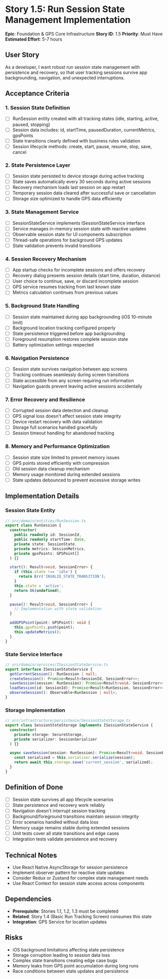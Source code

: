 # Story 1.5: Run Session State Management Implementation

**Epic**: Foundation & GPS Core Infrastructure
**Story ID**: 1.5
**Priority**: Must Have
**Estimated Effort**: 5-7 hours

## User Story

As a developer,
I want robust run session state management with persistence and recovery,
so that user tracking sessions survive app backgrounding, navigation, and unexpected interruptions.

## Acceptance Criteria

### 1. Session State Definition
- [ ] RunSession entity created with all tracking states (idle, starting, active, paused, stopping)
- [ ] Session data includes: id, startTime, pausedDuration, currentMetrics, gpsPoints
- [ ] State transitions clearly defined with business rules validation
- [ ] Session lifecycle methods: create, start, pause, resume, stop, save, cancel

### 2. State Persistence Layer
- [ ] Session state persisted to device storage during active tracking
- [ ] State saves automatically every 30 seconds during active sessions
- [ ] Recovery mechanism loads last session on app restart
- [ ] Temporary session data cleared after successful save or cancellation
- [ ] Storage size optimized to handle GPS data efficiently

### 3. State Management Service
- [ ] SessionStateService implements ISessionStateService interface
- [ ] Service manages in-memory session state with reactive updates
- [ ] Observable session state for UI components subscription
- [ ] Thread-safe operations for background GPS updates
- [ ] State validation prevents invalid transitions

### 4. Session Recovery Mechanism
- [ ] App startup checks for incomplete sessions and offers recovery
- [ ] Recovery dialog presents session details (start time, duration, distance)
- [ ] User choice to continue, save, or discard incomplete session
- [ ] GPS service resumes tracking from last known state
- [ ] Metrics calculation continues from previous values

### 5. Background State Handling
- [ ] Session state maintained during app backgrounding (iOS 10-minute limit)
- [ ] Background location tracking configured properly
- [ ] State persistence triggered before app backgrounding
- [ ] Foreground resumption restores complete session state
- [ ] Battery optimization settings respected

### 6. Navigation Persistence
- [ ] Session state survives navigation between app screens
- [ ] Tracking continues seamlessly during screen transitions
- [ ] State accessible from any screen requiring run information
- [ ] Navigation guards prevent leaving active sessions accidentally

### 7. Error Recovery and Resilience
- [ ] Corrupted session data detection and cleanup
- [ ] GPS signal loss doesn't affect session state integrity
- [ ] Device restart recovery with data validation
- [ ] Storage full scenarios handled gracefully
- [ ] Session timeout handling for abandoned tracking

### 8. Memory and Performance Optimization
- [ ] Session state size limited to prevent memory issues
- [ ] GPS points stored efficiently with compression
- [ ] Old session data cleanup mechanism
- [ ] Memory usage monitored during extended sessions
- [ ] State updates debounced to prevent excessive storage writes

## Implementation Details

### Session State Entity
```typescript
// src/domain/entities/RunSession.ts
export class RunSession {
  constructor(
    public readonly id: SessionId,
    public readonly startTime: Date,
    private state: SessionState,
    private metrics: SessionMetrics,
    private gpsPoints: GPSPoint[]
  ) {}

  start(): Result<void, SessionError> {
    if (this.state !== 'idle') {
      return Err('INVALID_STATE_TRANSITION');
    }
    this.state = 'active';
    return Ok(undefined);
  }

  pause(): Result<void, SessionError> {
    // Implementation with state validation
  }

  addGPSPoint(point: GPSPoint): void {
    this.gpsPoints.push(point);
    this.updateMetrics();
  }
}
```

### State Service Interface
```typescript
// src/domain/services/ISessionStateService.ts
export interface ISessionStateService {
  getCurrentSession(): RunSession | null;
  createSession(): Promise<Result<SessionId, SessionError>>;
  saveSession(session: RunSession): Promise<Result<void, SessionError>>;
  loadSession(id: SessionId): Promise<Result<RunSession, SessionError>>;
  observeSession(): Observable<RunSession | null>;
}
```

### Storage Implementation
```typescript
// src/infrastructure/persistence/SessionStateStorage.ts
export class SessionStateStorage implements ISessionStateService {
  constructor(
    private storage: SecureStorage,
    private serializer: SessionSerializer
  ) {}

  async saveSession(session: RunSession): Promise<Result<void, SessionError>> {
    const serialized = this.serializer.serialize(session);
    return await this.storage.save('current_session', serialized);
  }
}
```

## Definition of Done

- [ ] Session state survives all app lifecycle scenarios
- [ ] State persistence and recovery work reliably
- [ ] Navigation doesn't interrupt session tracking
- [ ] Background/foreground transitions maintain session integrity
- [ ] Error scenarios handled without data loss
- [ ] Memory usage remains stable during extended sessions
- [ ] Unit tests cover all state transitions and edge cases
- [ ] Integration tests validate persistence and recovery

## Technical Notes

- Use React Native AsyncStorage for session persistence
- Implement observer pattern for reactive state updates
- Consider Redux or Zustand for complex state management needs
- Use React Context for session state access across components

## Dependencies

- **Prerequisite**: Stories 1.1, 1.2, 1.3 must be completed
- **Related**: Story 1.4 (Basic Run Tracking Screen) consumes this state
- **Integration**: GPS Service for location updates

## Risks

- iOS background limitations affecting state persistence
- Storage corruption leading to session data loss
- Complex state transitions creating edge case bugs
- Memory leaks from GPS point accumulation during long runs
- Race conditions between state updates and persistence